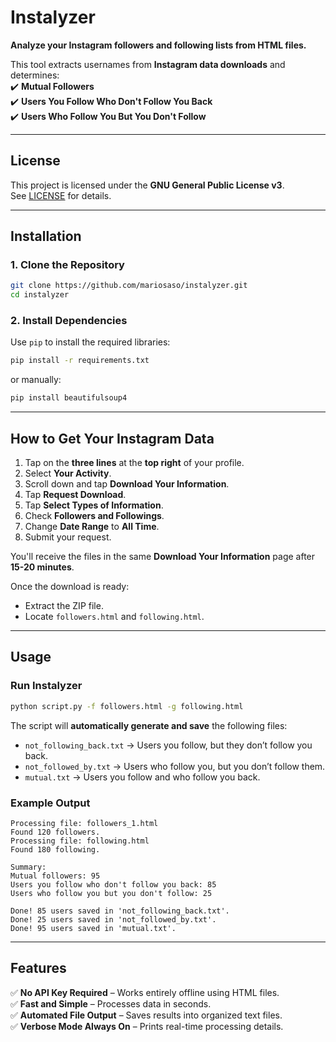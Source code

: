 # **Instalyzer**  
**Analyze your Instagram followers and following lists from HTML files.**  

This tool extracts usernames from **Instagram data downloads** and determines:  
✔️ **Mutual Followers**  
✔️ **Users You Follow Who Don't Follow You Back**  
✔️ **Users Who Follow You But You Don't Follow**  

---

## **License**  
This project is licensed under the **GNU General Public License v3**.  
See [LICENSE](https://www.gnu.org/licenses/) for details.  

---

## **Installation**  

### **1. Clone the Repository**  
```bash
git clone https://github.com/mariosaso/instalyzer.git
cd instalyzer
```

### **2. Install Dependencies**  
Use `pip` to install the required libraries:  
```bash
pip install -r requirements.txt
```
or manually:  
```bash
pip install beautifulsoup4
```

---

## **How to Get Your Instagram Data**  
1. Tap on the **three lines** at the **top right** of your profile.  
2. Select **Your Activity**.  
3. Scroll down and tap **Download Your Information**.  
4. Tap **Request Download**.  
5. Tap **Select Types of Information**.  
6. Check **Followers and Followings**.  
7. Change **Date Range** to **All Time**.  
8. Submit your request.  

You'll receive the files in the same **Download Your Information** page after **15-20 minutes**.  

Once the download is ready:  
- Extract the ZIP file.  
- Locate `followers.html` and `following.html`.  

---

## **Usage**  

### **Run Instalyzer**  
```bash
python script.py -f followers.html -g following.html
```
The script will **automatically generate and save** the following files:  
- `not_following_back.txt` → Users you follow, but they don’t follow you back.  
- `not_followed_by.txt` → Users who follow you, but you don’t follow them.  
- `mutual.txt` → Users you follow and who follow you back.  

### **Example Output**  
```
Processing file: followers_1.html
Found 120 followers.
Processing file: following.html
Found 180 following.

Summary:
Mutual followers: 95
Users you follow who don't follow you back: 85
Users who follow you but you don't follow: 25

Done! 85 users saved in 'not_following_back.txt'.
Done! 25 users saved in 'not_followed_by.txt'.
Done! 95 users saved in 'mutual.txt'.
```

---

## **Features**  
✅ **No API Key Required** – Works entirely offline using HTML files.  
✅ **Fast and Simple** – Processes data in seconds.  
✅ **Automated File Output** – Saves results into organized text files.  
✅ **Verbose Mode Always On** – Prints real-time processing details.  
  
